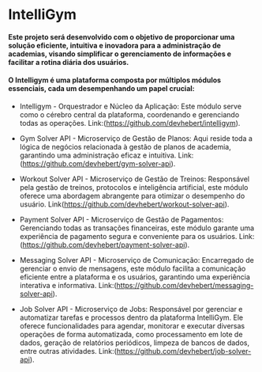 # IntelliGym

#### Este projeto será desenvolvido com o objetivo de proporcionar uma solução eficiente, intuitiva e inovadora para a administração de academias, visando simplificar o gerenciamento de informações e facilitar a rotina diária dos usuários.

#### O Intelligym é uma plataforma composta por múltiplos módulos essenciais, cada um desempenhando um papel crucial:

* Intelligym - Orquestrador e Núcleo da Aplicação: Este módulo serve como o cérebro central da plataforma, coordenando e gerenciando todas as operações. Link:(https://github.com/devhebert/intelligym).

* Gym Solver API - Microserviço de Gestão de Planos: Aqui reside toda a lógica de negócios relacionada à gestão de planos de academia, garantindo uma administração eficaz e intuitiva. Link:(https://github.com/devhebert/gym-solver-api).

* Workout Solver API - Microserviço de Gestão de Treinos: Responsável pela gestão de treinos, protocolos e inteligência artificial, este módulo oferece uma abordagem abrangente para otimizar o desempenho do usuário. Link(https://github.com/devhebert/workout-solver-api).

* Payment Solver API - Microserviço de Gestão de Pagamentos: Gerenciando todas as transações financeiras, este módulo garante uma experiência de pagamento segura e conveniente para os usuários. Link:(https://github.com/devhebert/payment-solver-api).

* Messaging Solver API - Microserviço de Comunicação: Encarregado de gerenciar o envio de mensagens, este módulo facilita a comunicação eficiente entre a plataforma e os usuários, garantindo uma experiência interativa e informativa. Link:(https://github.com/devhebert/messaging-solver-api).
  
* Job Solver API - Microserviço de Jobs: Responsável por gerenciar e automatizar tarefas e processos dentro da plataforma IntelliGym. Ele oferece funcionalidades para agendar, monitorar e executar diversas operações de forma automatizada, como processamento em lote de dados, geração de relatórios periódicos, limpeza de bancos de dados, entre outras atividades. Link:(https://github.com/devhebert/job-solver-api).

